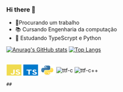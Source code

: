 ### Hi there 👋


- 🔭Procurando um trabalho
- 📚 Cursando Engenharia da computação 
- 🌱 Estudando TypeScrypt e Python


[![Anurag's GitHub stats](https://github-readme-stats.vercel.app/api?username=Thiagottf&show_icons=true&theme=dark&include_all_commits=true&count_private=true"/)](https://github.com//github-readme-stats)
[![Top Langs](https://github-readme-stats.vercel.app/api/top-langs/?username=Thiagottf&layout&layout=compact&langs_count=7&theme=dark)](https://github.com/Thiagottf/github-readme-stats)

<div style="display: inline_block"><br>
  <img align="center" alt="ttf-Js" height="30" width="40" src="https://raw.githubusercontent.com/devicons/devicon/master/icons/javascript/javascript-plain.svg">
  <img align="center" alt="ttf-Ts" height="30" width="40" src="https://raw.githubusercontent.com/devicons/devicon/master/icons/typescript/typescript-plain.svg">
  <img align="center" alt="ttf-Python" height="30" width="40" src="https://raw.githubusercontent.com/devicons/devicon/master/icons/python/python-original.svg">
  <img align="center" alt="ttf-c" height="30" width="40" src="https://cdn.jsdelivr.net/gh/devicons/devicon/icons/c/c-original.svg">
  <img align="center" alt="ttf-c++" height="30" width="40"src="https://cdn.jsdelivr.net/gh/devicons/devicon/icons/cplusplus/cplusplus-original.svg" />
          
    ##
          
          
          
           
                      
          
</div>
